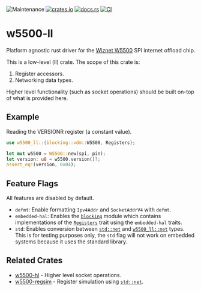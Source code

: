 ![Maintenance](https://img.shields.io/badge/maintenance-passively--maintained-yellowgreen.svg)
[![crates.io](https://img.shields.io/crates/v/w5500-ll.svg)](https://crates.io/crates/w5500-ll)
[![docs.rs](https://docs.rs/w5500-ll/badge.svg)](https://docs.rs/w5500-ll/)
[![CI](https://github.com/newAM/w5500-ll-rs/workflows/CI/badge.svg)](https://github.com/newAM/w5500-ll-rs/actions)

# w5500-ll

Platform agnostic rust driver for the [Wiznet W5500] SPI internet offload
chip.

This is a low-level (ll) crate. The scope of this crate is:
1) Register accessors.
2) Networking data types.

Higher level functionality (such as socket operations) should be built
on-top of what is provided here.

## Example

Reading the VERSIONR register (a constant value).

```rust
use w5500_ll::{blocking::vdm::W5500, Registers};

let mut w5500 = W5500::new(spi, pin);
let version: u8 = w5500.version()?;
assert_eq!(version, 0x04);
```

## Feature Flags

All features are disabled by default.

* `defmt`: Enable formatting `Ipv4Addr` and `SocketAddrV4` with `defmt`.
* `embedded-hal`: Enables the [`blocking`] module which contains
  implementations of the [`Registers`] trait using the `embedded-hal` traits.
* `std`: Enables conversion between [`std::net`] and [`w5500_ll::net`] types.
  This is for testing purposes only, the `std` flag will not work on
  embedded systems because it uses the standard library.

## Related Crates

* [w5500-hl] - Higher level socket operations.
* [w5500-regsim] - Register simulation using [`std::net`].

[`std::net`]: https://doc.rust-lang.org/std/net/index.html
[w5500-hl]: https://github.com/newAM/w5500-hl-rs
[w5500-regsim]: https://github.com/newAM/w5500-regsim-rs
[Wiznet W5500]: https://www.wiznet.io/product-item/w5500/
[`blocking`]: https://docs.rs/w5500-ll/0.7.0/w5500_ll/blocking/index.html
[`Registers`]: https://docs.rs/w5500-ll/0.7.0/w5500_ll/trait.Registers.html
[`w5500_ll::net`]: https://docs.rs/w5500-ll/0.7.0/w5500_ll/net/index.html
